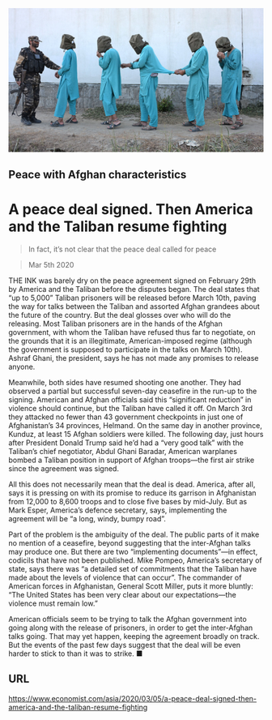 ![](./images/20200307_ASP003.jpg)

## Peace with Afghan characteristics

# A peace deal signed. Then America and the Taliban resume fighting

> In fact, it’s not clear that the peace deal called for peace

> Mar 5th 2020

THE INK was barely dry on the peace agreement signed on February 29th by America and the Taliban before the disputes began. The deal states that “up to 5,000” Taliban prisoners will be released before March 10th, paving the way for talks between the Taliban and assorted Afghan grandees about the future of the country. But the deal glosses over who will do the releasing. Most Taliban prisoners are in the hands of the Afghan government, with whom the Taliban have refused thus far to negotiate, on the grounds that it is an illegitimate, American-imposed regime (although the government is supposed to participate in the talks on March 10th). Ashraf Ghani, the president, says he has not made any promises to release anyone.

Meanwhile, both sides have resumed shooting one another. They had observed a partial but successful seven-day ceasefire in the run-up to the signing. American and Afghan officials said this “significant reduction” in violence should continue, but the Taliban have called it off. On March 3rd they attacked no fewer than 43 government checkpoints in just one of Afghanistan’s 34 provinces, Helmand. On the same day in another province, Kunduz, at least 15 Afghan soldiers were killed. The following day, just hours after President Donald Trump said he’d had a “very good talk” with the Taliban’s chief negotiator, Abdul Ghani Baradar, American warplanes bombed a Taliban position in support of Afghan troops—the first air strike since the agreement was signed.

All this does not necessarily mean that the deal is dead. America, after all, says it is pressing on with its promise to reduce its garrison in Afghanistan from 12,000 to 8,600 troops and to close five bases by mid-July. But as Mark Esper, America’s defence secretary, says, implementing the agreement will be “a long, windy, bumpy road”.

Part of the problem is the ambiguity of the deal. The public parts of it make no mention of a ceasefire, beyond suggesting that the inter-Afghan talks may produce one. But there are two “implementing documents”—in effect, codicils that have not been published. Mike Pompeo, America’s secretary of state, says there was “a detailed set of commitments that the Taliban have made about the levels of violence that can occur”. The commander of American forces in Afghanistan, General Scott Miller, puts it more bluntly: “The United States has been very clear about our expectations—the violence must remain low.”

American officials seem to be trying to talk the Afghan government into going along with the release of prisoners, in order to get the inter-Afghan talks going. That may yet happen, keeping the agreement broadly on track. But the events of the past few days suggest that the deal will be even harder to stick to than it was to strike. ■

## URL

https://www.economist.com/asia/2020/03/05/a-peace-deal-signed-then-america-and-the-taliban-resume-fighting
